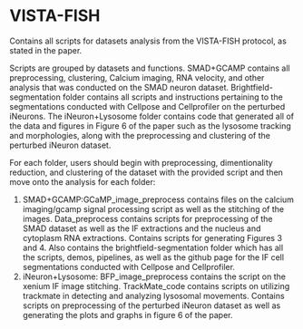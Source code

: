 # VISTA-FISH
Contains all scripts for datasets analysis from the VISTA-FISH protocol, as stated in the paper.

Scripts are grouped by datasets and functions. SMAD+GCAMP contains all preprocessing, clustering, Calcium imaging, RNA velocity, and other analysis that was conducted on the SMAD neuron dataset. Brightfield-segmentation folder contains all scripts and instructions pertaining to the segmentations conducted with Cellpose and Cellprofiler on the perturbed iNeurons. The iNeuron+Lysosome folder contains code that generated all of the data and figures in Figure 6 of the paper such as the lysosome tracking and morphologies, along with the preprocessing and clustering of the perturbed iNeuron dataset. 

For each folder, users should begin with preprocessing, dimentionality reduction, and clustering of the dataset with the provided script and then move onto the analysis for each folder:
1) SMAD+GCAMP:GCaMP_image_preprocess contains files on the calcium imaging/gcamp signal processing script as well as the stitching of the images. Data_preprocess contains scripts for preprocessing of the SMAD dataset as well as the IF extractions and the nucleus and cytoplasm RNA                 extractions. Contains scripts for generating Figures 3 and 4. Also contains the brightfield-segmentation folder which has all the scripts, demos, pipelines, as well as the github page for the IF cell segmentations conducted with Cellpose and Cellprofiler.
2) iNeuron+Lysosome: BFP_image_preprocess contains the script on the xenium IF image stitching. TrackMate_code contains scripts on utilizing trackmate in detecting and analyzing lysosomal movements. Contains scripts on preprocessing of the perturbed iNeuron dataset as well as generating the plots and graphs in figure 6 of the paper.


    
